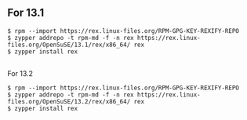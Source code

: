 ## For 13.1

<span class="admin_snippet" data-pitahaya-block="block_id:bash_code"></span>

    $ rpm --import https://rex.linux-files.org/RPM-GPG-KEY-REXIFY-REPO
    $ zypper addrepo -t rpm-md -f -n rex https://rex.linux-files.org/OpenSuSE/13.1/rex/x86_64/ rex
    $ zypper install rex

## <span class="admin_snippet" data-pitahaya-block="block_id:bash_code"></span>

For 13.2

<span class="admin_snippet" data-pitahaya-block="block_id:bash_code"></span>

<span class="admin_snippet" data-pitahaya-block="block_id:bash_code"></span>

    $ rpm --import https://rex.linux-files.org/RPM-GPG-KEY-REXIFY-REPO
    $ zypper addrepo -t rpm-md -f -n rex https://rex.linux-files.org/OpenSuSE/13.2/rex/x86_64/ rex
    $ zypper install rex
